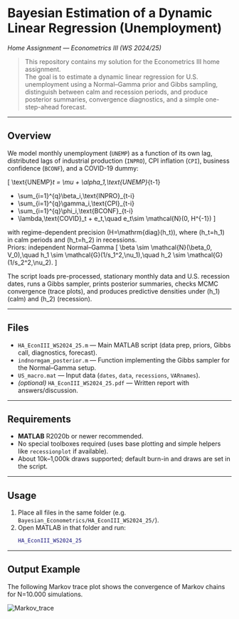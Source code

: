 # Bayesian Estimation of a Dynamic Linear Regression (Unemployment)
*Home Assignment — Econometrics III (WS 2024/25)*

> This repository contains my solution for the Econometrics III home assignment.  
> The goal is to estimate a dynamic linear regression for U.S. unemployment using a
> Normal–Gamma prior and Gibbs sampling, distinguish between calm and recession
> periods, and produce posterior summaries, convergence diagnostics, and a simple
> one-step-ahead forecast.

---

## Overview
We model monthly unemployment (`UNEMP`) as a function of its own lag, distributed lags of industrial production (`INPRO`), CPI inflation (`CPI`), business confidence (`BCONF`), and a COVID-19 dummy:

\[
\text{UNEMP}_t = \mu + \alpha_1\,\text{UNEMP}_{t-1}
+ \sum_{i=1}^{q}\beta_i\,\text{INPRO}_{t-i}
+ \sum_{i=1}^{q}\gamma_i\,\text{CPI}_{t-i}
+ \sum_{i=1}^{q}\phi_i\,\text{BCONF}_{t-i}
+ \lambda\,\text{COVID}_t + e_t,\quad e_t\sim \mathcal{N}(0, H^{-1})
\]

with regime-dependent precision \(H=\mathrm{diag}(h_t)\), where \(h_t=h_1\) in calm periods and \(h_t=h_2\) in recessions.  
Priors: independent Normal–Gamma
\[
\beta \sim \mathcal{N}(\beta_0, V_0),\quad
h_1 \sim \mathcal{G}(1/s_1^2,\nu_1),\quad
h_2 \sim \mathcal{G}(1/s_2^2,\nu_2).
\]

The script loads pre-processed, stationary monthly data and U.S. recession dates, runs a Gibbs sampler, prints posterior summaries, checks MCMC convergence (trace plots), and produces predictive densities under \(h_1\) (calm) and \(h_2\) (recession).

---

## Files
- `HA_EconIII_WS2024_25.m` — Main MATLAB script (data prep, priors, Gibbs call, diagnostics, forecast).
- `indnormgam_posterior.m` — Function implementing the Gibbs sampler for the Normal–Gamma setup.
- `US_macro.mat` — Input data (`dates`, `data`, `recessions`, `VARnames`).
- *(optional)* `HA_EconIII_WS2024_25.pdf` — Written report with answers/discussion.

---

## Requirements
- **MATLAB** R2020b or newer recommended.
- No special toolboxes required (uses base plotting and simple helpers like `recessionplot` if available).
- About 10k–1,000k draws supported; default burn-in and draws are set in the script.

---

## Usage
1. Place all files in the same folder (e.g. `Bayesian_Econometrics/HA_EconIII_WS2024_25/`).
2. Open MATLAB in that folder and run:
   ```matlab
   HA_EconIII_WS2024_25

---

## Output Example

The following Markov trace plot shows the convergence of Markov chains for N=10.000 simulations.

![Markov_trace](docs/MC_trace_plot.png)

